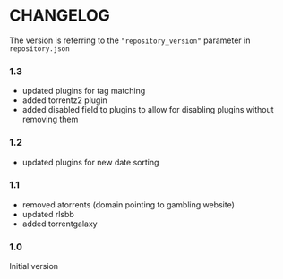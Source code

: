 # CHANGELOG

The version is referring to the `"repository_version"` parameter in `repository.json`

### 1.3

- updated plugins for tag matching
- added torrentz2 plugin
- added disabled field to plugins to allow for disabling plugins without removing them

### 1.2

- updated plugins for new date sorting

### 1.1

- removed atorrents (domain pointing to gambling website)
- updated rlsbb
- added torrentgalaxy

### 1.0

Initial version
